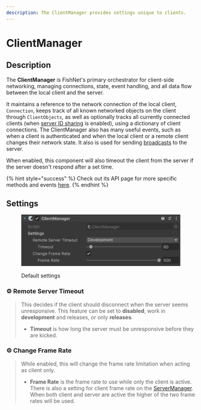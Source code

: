 ```yaml
---
description: The ClientManager provides settings unique to clients.
---
```


# ClientManager

## Description <a href="#server-and-host" id="server-and-host"></a>

The **ClientManager** is FishNet's primary orchestrator for client-side networking, managing connections, state, event handling, and all data flow between the local client and the server.

It maintains a reference to the network connection of the local client, `Connection`, keeps track of all known networked objects on the client through `ClientObjects`, as well as optionally tracks all currently connected clients (when [server ID sharing](server-manager.md#share-ids) is enabled), using a dictionary of client connections. The ClientManager also has many useful events, such as when a client is authenticated and when the local client or a remote client changes their network state. It also is used for sending [broadcasts](../../../guides/features/network-communication/broadcasts.md) to the server.

When enabled, this component will also timeout the client from the server if the server doesn't respond after a set time.

{% hint style="success" %}
Check out its API page for more specific methods and events [here](https://fish-networking.com/FishNet/api/api/FishNet.Managing.Client.ClientManager.html).
{% endhint %}

## Settings <a href="#server-and-host" id="server-and-host"></a>

<div align="left" data-full-width="false"><figure><img src="../../../.gitbook/assets/client-manager-component.png" alt=""><figcaption><p>Default settings</p></figcaption></figure></div>

### :gear: **Remote Server Timeout**

> This decides if the client should disconnect when the server seems unresponsive. This feature can be set to **disabled**, work in **development** and releases, or only **releases**.
>
> * **Timeout** is how long the server must be unresponsive before they are kicked.

### :gear: **Change Frame Rate**

> While enabled, this will change the frame rate limitation when acting as client only.
>
> * **Frame Rate** is the frame rate to use while only the client is active. There is also a setting for client frame rate on the [ServerManager](server-manager.md). When both client and server are active the higher of the two frame rates will be used.
